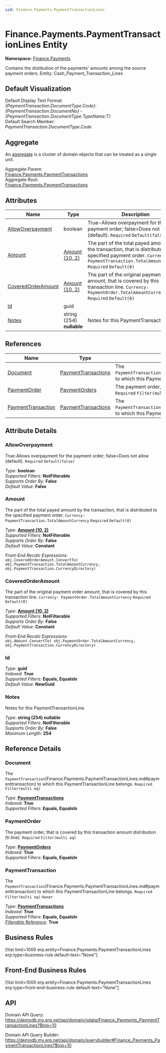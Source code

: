 ```yaml
---
uid: Finance.Payments.PaymentTransactionLines
---
```

# Finance.Payments.PaymentTransactionLines Entity

**Namespace:** [Finance.Payments](Finance.Payments.md)  

Contains the distibution of the payments' amounts among the source payment orders. Entity: Cash_Payment_Transaction_Lines

## Default Visualization
Default Display Text Format:  
_{PaymentTransaction.DocumentType.Code}:{PaymentTransaction.DocumentNo} - {PaymentTransaction.DocumentType.TypeName:T}_  
Default Search Member:  
_PaymentTransaction.DocumentType.Code_  

## Aggregate
An [aggregate](https://docs.erp.net/tech/advanced/concepts/aggregates.html) is a cluster of domain objects that can be treated as a single unit.  

Aggregate Parent:  
[Finance.Payments.PaymentTransactions](Finance.Payments.PaymentTransactions.md)  
Aggregate Root:  
[Finance.Payments.PaymentTransactions](Finance.Payments.PaymentTransactions.md)  

## Attributes

| Name | Type | Description |
| ---- | ---- | --- |
| [AllowOverpayment](Finance.Payments.PaymentTransactionLines.md#allowoverpayment) | boolean | True-Allows overpayment for the payment order; false=Does not allow (default). `Required` `Default(false)` 
| [Amount](Finance.Payments.PaymentTransactionLines.md#amount) | [Amount (10, 2)](../data-types.md#amount) | The part of the total payed amount by the transaction, that is distributed to the specified payment order. `Currency: PaymentTransaction.TotalAmountCurrency` `Required` `Default(0)` 
| [CoveredOrderAmount](Finance.Payments.PaymentTransactionLines.md#coveredorderamount) | [Amount (10, 2)](../data-types.md#amount) | The part of the original payment order amount, that is covered by this transaction line. `Currency: PaymentOrder.TotalAmountCurrency` `Required` `Default(0)` 
| [Id](Finance.Payments.PaymentTransactionLines.md#id) | guid |  
| [Notes](Finance.Payments.PaymentTransactionLines.md#notes) | string (254) __nullable__ | Notes for this PaymentTransactionLine. 

## References

| Name | Type | Description |
| ---- | ---- | --- |
| [Document](Finance.Payments.PaymentTransactionLines.md#document) | [PaymentTransactions](Finance.Payments.PaymentTransactions.md) | The `PaymentTransaction`(Finance.Payments.PaymentTransactionLines.md#paymenttransaction) to which this PaymentTransactionLine belongs. `Required` `Filter(multi eq)` |
| [PaymentOrder](Finance.Payments.PaymentTransactionLines.md#paymentorder) | [PaymentOrders](Finance.Payments.PaymentOrders.md) | The payment order, that is covered by this transaction amount distribution (tr.line). `Required` `Filter(multi eq)` |
| [PaymentTransaction](Finance.Payments.PaymentTransactionLines.md#paymenttransaction) | [PaymentTransactions](Finance.Payments.PaymentTransactions.md) | The `PaymentTransaction`(Finance.Payments.PaymentTransactionLines.md#paymenttransaction) to which this PaymentTransactionLine belongs. `Required` `Filter(multi eq)` `Owner` |


## Attribute Details

### AllowOverpayment

True-Allows overpayment for the payment order; false=Does not allow (default). `Required` `Default(false)`

_Type_: **boolean**  
_Supported Filters_: **NotFilterable**  
_Supports Order By_: **False**  
_Default Value_: **False**  

### Amount

The part of the total payed amount by the transaction, that is distributed to the specified payment order. `Currency: PaymentTransaction.TotalAmountCurrency` `Required` `Default(0)`

_Type_: **[Amount (10, 2)](../data-types.md#amount)**  
_Supported Filters_: **NotFilterable**  
_Supports Order By_: **False**  
_Default Value_: **Constant**  

_Front-End Recalc Expressions:_  
`obj.CoveredOrderAmount.ConvertTo( obj.PaymentTransaction.TotalAmountCurrency, obj.PaymentTransaction.CurrencyDirectory)`
### CoveredOrderAmount

The part of the original payment order amount, that is covered by this transaction line. `Currency: PaymentOrder.TotalAmountCurrency` `Required` `Default(0)`

_Type_: **[Amount (10, 2)](../data-types.md#amount)**  
_Supported Filters_: **NotFilterable**  
_Supports Order By_: **False**  
_Default Value_: **Constant**  

_Front-End Recalc Expressions:_  
`obj.Amount.ConvertTo( obj.PaymentOrder.TotalAmountCurrency, obj.PaymentTransaction.CurrencyDirectory)`
### Id

_Type_: **guid**  
_Indexed_: **True**  
_Supported Filters_: **Equals, EqualsIn**  
_Default Value_: **NewGuid**  

### Notes

Notes for this PaymentTransactionLine.

_Type_: **string (254) __nullable__**  
_Supported Filters_: **NotFilterable**  
_Supports Order By_: **False**  
_Maximum Length_: **254**  


## Reference Details

### Document

The `PaymentTransaction`(Finance.Payments.PaymentTransactionLines.md#paymenttransaction) to which this PaymentTransactionLine belongs. `Required` `Filter(multi eq)`

_Type_: **[PaymentTransactions](Finance.Payments.PaymentTransactions.md)**  
_Indexed_: **True**  
_Supported Filters_: **Equals, EqualsIn**  

### PaymentOrder

The payment order, that is covered by this transaction amount distribution (tr.line). `Required` `Filter(multi eq)`

_Type_: **[PaymentOrders](Finance.Payments.PaymentOrders.md)**  
_Indexed_: **True**  
_Supported Filters_: **Equals, EqualsIn**  

### PaymentTransaction

The `PaymentTransaction`(Finance.Payments.PaymentTransactionLines.md#paymenttransaction) to which this PaymentTransactionLine belongs. `Required` `Filter(multi eq)` `Owner`

_Type_: **[PaymentTransactions](Finance.Payments.PaymentTransactions.md)**  
_Indexed_: **True**  
_Supported Filters_: **Equals, EqualsIn**  
_[Filterable Reference](https://docs.erp.net/dev/domain-api/filterable-references.html)_: **True**  



## Business Rules

[!list limit=1000 erp.entity=Finance.Payments.PaymentTransactionLines erp.type=business-rule default-text="None"]

## Front-End Business Rules

[!list limit=1000 erp.entity=Finance.Payments.PaymentTransactionLines erp.type=front-end-business-rule default-text="None"]

## API

Domain API Query:
<https://demodb.my.erp.net/api/domain/odata/Finance_Payments_PaymentTransactionLines?$top=10>

Domain API Query Builder:
<https://demodb.my.erp.net/api/domain/querybuilder#Finance_Payments_PaymentTransactionLines?$top=10>

